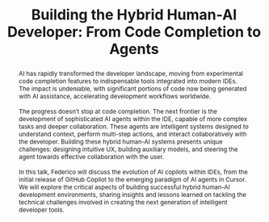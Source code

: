 ---
name: Federico Cassano
title: "Building the Hybrid Human-AI Developer: From Code Completion to Agents"
abstract: "AI has rapidly transformed the developer landscape, moving from experimental code completion features to indispensable tools integrated into modern IDEs. The impact is undeniable, with significant portions of code now being generated with AI assistance, accelerating development workflows worldwide. <br><br>The progress doesn’t stop at code completion. The next frontier is the development of sophisticated AI agents within the IDE, capable of more complex tasks and deeper collaboration. These agents are intelligent systems designed to understand context, perform multi-step actions, and interact collaboratively with the developer. Building these hybrid human-AI systems presents unique challenges: designing intuitive UX, building auxiliary models, and steering the agent towards effective collaboration with the user. <br><br>In this talk, Federico will discuss the evolution of AI copilots within IDEs, from the initial release of GitHub Copilot to the emerging paradigm of AI agents in Cursor. We will explore the critical aspects of building successful hybrid human-AI development environments, sharing insights and lessons learned on tackling the technical challenges involved in creating the next generation of intelligent developer tools."
bio: Federico Cassano is a research scientist at Cursor, where he works on training big LLMs into production-ready code generation agents. His research interests broadly include code generation, distributed training, and reinforcement learning.
webpage: https://federico.codes/
affiliation: Cursor AI
affiliation_link: https://www.cursor.com/
img: federico.jpg
classname: speaker1
zoom: TBA
# slides: https://llm4code.github.io/2024/slides/BigCode-LLM4Code.pdf
---